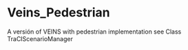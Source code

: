 # Veins_Pedestrian
A versión of VEINS with pedestrian implementation
see Class TraCIScenarioManager

